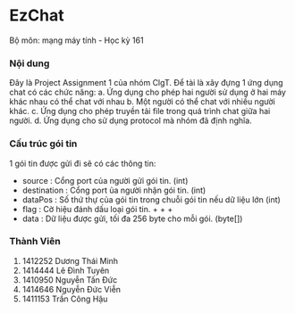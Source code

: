 # EzChat
Bộ môn: mạng máy tính - Học kỳ 161

### Nội dung
Đây là Project Assignment 1 của nhóm ClgT.
Để tài là xây đựng 1 ứng dụng chat có các chức năng:
a. Ứng dụng cho phép hai người sử dụng ở hai máy khác nhau có thể chat với nhau
b. Một người có thể chat với nhiều người khác.
c. Ứng dụng cho phép truyền tải file trong quá trình chat giữa hai người.
d. Ứng dụng cho sử dụng protocol mà nhóm đã định nghĩa.

### Cấu trúc gói tin
1 gói tin được gửi đi sẽ có các thông tin:
- source        : Cổng port của người gửi gói tin. (int)
- destination   : Cổng port ủa người nhận gói tin. (int)
- dataPos       : Số thứ thự của gói tin trong chuỗi gói tin nếu dữ liệu lớn (int)
- flag          : Cờ hiệu đánh dấu loại gói tin.
    +
    +
    +
- data          : Dữ liệu được gửi, tối đa 256 byte cho mỗi gói. (byte[])

### Thành Viên
1. 1412252 Dương Thái Minh 
2. 1414444 Lê Đình Tuyên 
3. 1410950 Nguyễn Tấn Đức 
4. 1414646 Nguyễn Đức Viễn 
5. 1411153 Trần Công Hậu
